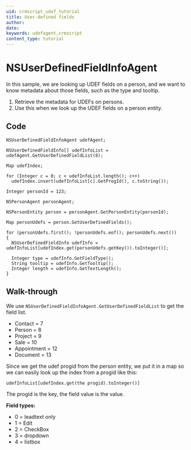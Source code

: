 ```yaml
---
uid: crmscript_udef_tutorial
title: User-defined fields
author:
date:
keywords: udefagent,crmscript
content_type: tutorial
---
```


# NSUserDefinedFieldInfoAgent

In this sample, we are looking up UDEF fields on a person, and we want to know metadata about those fields, such as the type and tooltip.

1. Retrieve the metadata for UDEFs on persons.
2. Use this when we look up the UDEF fields on a person entity.

## Code

```crmscript!
NSUserDefinedFieldInfoAgent udefAgent;

NSUserDefinedFieldInfo[] udefInfoList = udefAgent.GetUserDefinedFieldList(8);

Map udefIndex;

for (Integer c = 0; c < udefInfoList.length(); c++)
  udefIndex.insert(udefInfoList[c].GetProgId(), c.toString());

Integer personId = 123;

NSPersonAgent personAgent;

NSPersonEntity person = personAgent.GetPersonEntity(personId);

Map personUdefs = person.GetUserDefinedFields();

for (personUdefs.first(); !personUdefs.eof(); personUdefs.next())
{
  NSUserDefinedFieldInfo udefInfo = udefInfoList[udefIndex.get(personUdefs.getKey()).toInteger()];

  Integer type = udefInfo.GetFieldType();
  String tooltip = udefInfo.GetTooltip();
  Integer length = udefInfo.GetTextLength();
}
```

## Walk-through

We use `NSUserDefinedFieldInfoAgent.GetUserDefinedFieldList` to get the field list.

* Contact = 7
* Person = 8
* Project = 9
* Sale = 10
* Appointment = 12
* Document = 13

Since we get the udef progid from the person entity, we put it in a map so we can easily look up the index from a progid like this:

```crmscript
udefInfoList[udefIndex.get(the progid).toInteger()]
```

The progid is the key, the field value is the value.

**Field types:**

* 0 = leadtext only
* 1 = Edit
* 2 = CheckBox
* 3 = dropdown
* 4 = listbox
